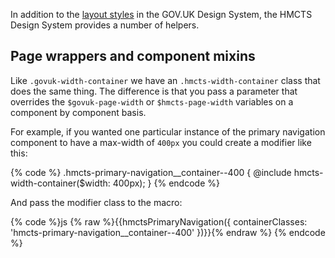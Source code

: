 In addition to the [layout styles](https://design-system.service.gov.uk/styles/layout) in the GOV.UK Design System, the HMCTS Design System provides a number of helpers.

## Page wrappers and component mixins

Like `.govuk-width-container` we have an `.hmcts-width-container` class that does the same thing. The difference is that you pass a parameter that overrides the `$govuk-page-width` or `$hmcts-page-width` variables on a component by component basis.

For example, if you wanted one particular instance of the primary navigation component to have a max-width of `400px` you could create a modifier like this:

{% code %}
.hmcts-primary-navigation__container--400 {
      @include hmcts-width-container($width: 400px);
}
{% endcode %}

And pass the modifier class to the macro:

{% code %}js
{% raw %}{{hmctsPrimaryNavigation({
      containerClasses: 'hmcts-primary-navigation__container--400'
})}}{% endraw %}
{% endcode %}
